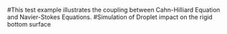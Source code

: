 #This test example illustrates the coupling between Cahn-Hilliard Equation and Navier-Stokes Equations.
#Simulation of Droplet impact on the rigid bottom surface
